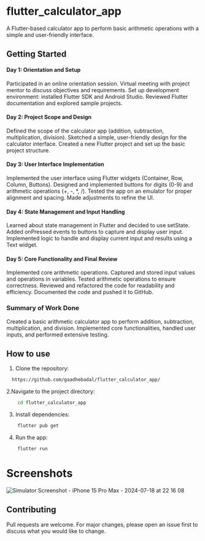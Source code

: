 # flutter_calculator_app

A Flutter-based calculator app to perform basic arithmetic operations with a simple and user-friendly interface.

## Getting Started

#### Day 1: Orientation and Setup
Participated in an online orientation session.
Virtual meeting with project mentor to discuss objectives and requirements.
Set up development environment: installed Flutter SDK and Android Studio.
Reviewed Flutter documentation and explored sample projects.
#### Day 2: Project Scope and Design
Defined the scope of the calculator app (addition, subtraction, multiplication, division).
Sketched a simple, user-friendly design for the calculator interface.
Created a new Flutter project and set up the basic project structure.
#### Day 3: User Interface Implementation
Implemented the user interface using Flutter widgets (Container, Row, Column, Buttons).
Designed and implemented buttons for digits (0-9) and arithmetic operations (+, -, *, /).
Tested the app on an emulator for proper alignment and spacing.
Made adjustments to refine the UI.
#### Day 4: State Management and Input Handling
Learned about state management in Flutter and decided to use setState.
Added onPressed events to buttons to capture and display user input.
Implemented logic to handle and display current input and results using a Text widget.
#### Day 5: Core Functionality and Final Review
Implemented core arithmetic operations.
Captured and stored input values and operations in variables.
Tested arithmetic operations to ensure correctness.
Reviewed and refactored the code for readability and efficiency.
Documented the code and pushed it to GitHub.

### Summary of Work Done
Created a basic arithmetic calculator app to perform addition, subtraction, multiplication, and division.
Implemented core functionalities, handled user inputs, and performed extensive testing.

## How to use 

1. Clone the repository:


```bash
  https://github.com/gaadhebadal/flutter_calculator_app/
```

2.Navigate to the project directory:

```bash
    cd flutter_calculator_app

```

3. Install dependencies:

```bash
    flutter pub get

```

4. Run the app:
```bash
    flutter run

```
# Screenshots


![Simulator Screenshot - iPhone 15 Pro Max - 2024-07-18 at 22 16 08](https://github.com/user-attachments/assets/26bb793f-5cb9-4f21-87cc-4cfe8990b0d9)







## Contributing
Pull requests are welcome. For major changes, please open an issue first to discuss what you would like to change.

